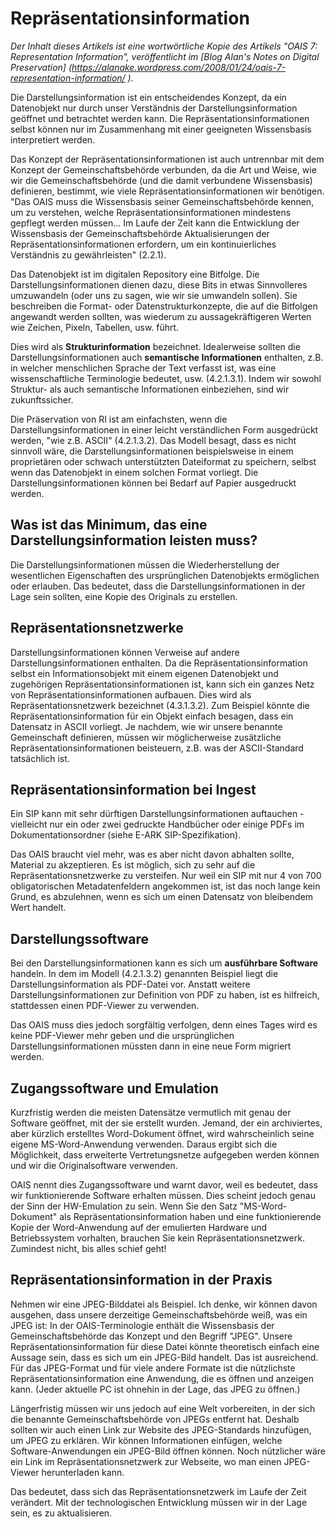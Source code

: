 # Repräsentationsinformation



*Der Inhalt dieses Artikels ist eine wortwörtliche Kopie des Artikels "OAIS 7: Representation Information", veröffentlicht im [Blog Alan's Notes on Digital Preservation] (https://alanake.wordpress.com/2008/01/24/oais-7-representation-information/ ).*


Die Darstellungsinformation ist ein entscheidendes Konzept, da ein Datenobjekt nur durch unser Verständnis der Darstellungsinformation geöffnet und betrachtet werden kann. Die Repräsentationsinformationen selbst können nur im Zusammenhang mit einer geeigneten Wissensbasis interpretiert werden.

Das Konzept der Repräsentationsinformationen ist auch untrennbar mit dem Konzept der Gemeinschaftsbehörde verbunden, da die Art und Weise, wie wir die Gemeinschaftsbehörde (und die damit verbundene Wissensbasis) definieren, bestimmt, wie viele Repräsentationsinformationen wir benötigen. "Das OAIS muss die Wissensbasis seiner Gemeinschaftsbehörde kennen, um zu verstehen, welche Repräsentationsinformationen mindestens gepflegt werden müssen... Im Laufe der Zeit kann die Entwicklung der Wissensbasis der Gemeinschaftsbehörde Aktualisierungen der Repräsentationsinformationen erfordern, um ein kontinuierliches Verständnis zu gewährleisten" (2.2.1).


Das Datenobjekt ist im digitalen Repository eine Bitfolge. Die Darstellungsinformationen dienen dazu, diese Bits in etwas Sinnvolleres umzuwandeln (oder uns zu sagen, wie wir sie umwandeln sollen). Sie beschreiben die Format- oder Datenstrukturkonzepte, die auf die Bitfolgen angewandt werden sollten, was wiederum zu aussagekräftigeren Werten wie Zeichen, Pixeln, Tabellen, usw. führt.

Dies wird als **Strukturinformation** bezeichnet. Idealerweise sollten die Darstellungsinformationen auch **semantische Informationen** enthalten, z.B. in welcher menschlichen Sprache der Text verfasst ist, was eine wissenschaftliche Terminologie bedeutet, usw. (4.2.1.3.1). Indem wir sowohl Struktur- als auch semantische Informationen einbeziehen, sind wir zukunftssicher.

Die Präservation von RI ist am einfachsten, wenn die Darstellungsinformationen in einer leicht verständlichen Form ausgedrückt werden, "wie z.B. ASCII" (4.2.1.3.2). Das Modell besagt, dass es nicht sinnvoll wäre, die Darstellungsinformationen beispielsweise in einem proprietären oder schwach unterstützten Dateiformat zu speichern, selbst wenn das Datenobjekt in einem solchen Format vorliegt. Die Darstellungsinformationen können bei Bedarf auf Papier ausgedruckt werden.

## Was ist das Minimum, das eine Darstellungsinformation leisten muss?

Die Darstellungsinformationen müssen die Wiederherstellung der wesentlichen Eigenschaften des ursprünglichen Datenobjekts ermöglichen oder erlauben. Das bedeutet, dass die Darstellungsinformationen in der Lage sein sollten, eine Kopie des Originals zu erstellen.

## Repräsentationsnetzwerke

Darstellungsinformationen können Verweise auf andere Darstellungsinformationen enthalten. Da die Repräsentationsinformation selbst ein Informationsobjekt mit einem eigenen Datenobjekt und zugehörigen Repräsentationsinformationen ist, kann sich ein ganzes Netz von Repräsentationsinformationen aufbauen. Dies wird als Repräsentationsnetzwerk bezeichnet (4.3.1.3.2). Zum Beispiel könnte die Repräsentationsinformation für ein Objekt einfach besagen, dass ein Datensatz in ASCII vorliegt. Je nachdem, wie wir unsere benannte Gemeinschaft definieren, müssen wir möglicherweise zusätzliche Repräsentationsinformationen beisteuern, z.B. was der ASCII-Standard tatsächlich ist.

## Repräsentationsinformation bei Ingest

Ein SIP kann mit sehr dürftigen Darstellungsinformationen auftauchen - vielleicht nur ein oder zwei gedruckte Handbücher oder einige PDFs im Dokumentationsordner (siehe E-ARK SIP-Spezifikation).

Das OAIS braucht viel mehr, was es aber nicht davon abhalten sollte, Material zu akzeptieren. Es ist möglich, sich zu sehr auf die Repräsentationsnetzwerke zu versteifen. Nur weil ein SIP mit nur 4 von 700 obligatorischen Metadatenfeldern angekommen ist, ist das noch lange kein Grund, es abzulehnen, wenn es sich um einen Datensatz von bleibendem Wert handelt.

## Darstellungssoftware

Bei den Darstellungsinformationen kann es sich um **ausführbare Software** handeln. In dem im Modell (4.2.1.3.2) genannten Beispiel liegt die Darstellungsinformation als PDF-Datei vor. Anstatt weitere Darstellungsinformationen zur Definition von PDF zu haben, ist es hilfreich, stattdessen einen PDF-Viewer zu verwenden.

Das OAIS muss dies jedoch sorgfältig verfolgen, denn eines Tages wird es keine PDF-Viewer mehr geben und die ursprünglichen Darstellungsinformationen müssten dann in eine neue Form migriert werden.

## Zugangssoftware und Emulation

Kurzfristig werden die meisten Datensätze vermutlich mit genau der Software geöffnet, mit der sie erstellt wurden. Jemand, der ein archiviertes, aber kürzlich erstelltes Word-Dokument öffnet, wird wahrscheinlich seine eigene MS-Word-Anwendung verwenden. Daraus ergibt sich die Möglichkeit, dass erweiterte Vertretungsnetze aufgegeben werden können und wir die Originalsoftware verwenden.

OAIS nennt dies Zugangssoftware und warnt davor, weil es bedeutet, dass wir funktionierende Software erhalten müssen. Dies scheint jedoch genau der Sinn der HW-Emulation zu sein. Wenn Sie den Satz "MS-Word-Dokument" als Repräsentationsinformation haben und eine funktionierende Kopie der Word-Anwendung auf der emulierten Hardware und Betriebssystem vorhalten, brauchen Sie kein Repräsentationsnetzwerk. Zumindest nicht, bis alles schief geht!

## Repräsentationsinformation in der Praxis

Nehmen wir eine JPEG-Bilddatei als Beispiel. Ich denke, wir können davon ausgehen, dass unsere derzeitige Gemeinschaftsbehörde weiß, was ein JPEG ist: In der OAIS-Terminologie enthält die Wissensbasis der Gemeinschaftsbehörde das Konzept und den Begriff "JPEG". Unsere Repräsentationsinformation für diese Datei könnte theoretisch einfach eine Aussage sein, dass es sich um ein JPEG-Bild handelt. Das ist ausreichend. Für das JPEG-Format und für viele andere Formate ist die nützlichste Repräsentationsinformation eine Anwendung, die es öffnen und anzeigen kann. (Jeder aktuelle PC ist ohnehin in der Lage, das JPEG zu öffnen.)

Längerfristig müssen wir uns jedoch auf eine Welt vorbereiten, in der sich die benannte Gemeinschaftsbehörde von JPEGs entfernt hat. Deshalb sollten wir auch einen Link zur Website des JPEG-Standards hinzufügen, um JPEG zu erklären. Wir können Informationen einfügen, welche Software-Anwendungen ein JPEG-Bild öffnen können. Noch nützlicher wäre ein Link im Repräsentationsnetzwerk zur Webseite, wo man einen JPEG-Viewer herunterladen kann.

Das bedeutet, dass sich das Repräsentationsnetzwerk im Laufe der Zeit verändert. Mit der technologischen Entwicklung müssen wir in der Lage sein, es zu aktualisieren.
